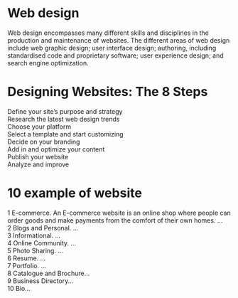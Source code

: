 # Web design
Web design encompasses many different skills and disciplines in the production and maintenance of websites. The different areas of web design include web graphic design; user interface design; authoring, including standardised code and proprietary software; user experience design; and search engine optimization.
# Designing Websites: The 8 Steps

Define your site’s purpose and strategy <br>
Research the latest web design trends <br> 
Choose your platform <br>
Select a template and start customizing <br>
Decide on your branding <br>
Add in and optimize your content <br>
Publish your website <br>
Analyze and improve <br>

# 10 example of website
1 E-commerce. An E-commerce website is an online shop where people can order goods and make payments from the comfort of their own homes. ... <br>
2 Blogs and Personal. ... <br>
3 Informational. ... <br>
4 Online Community. ... <br>
5 Photo Sharing. ... <br>
6 Resume. ... <br>
7 Portfolio. ... <br>
8 Catalogue and Brochure... <br>
9 Business Directory... <br>
10 Bio...
